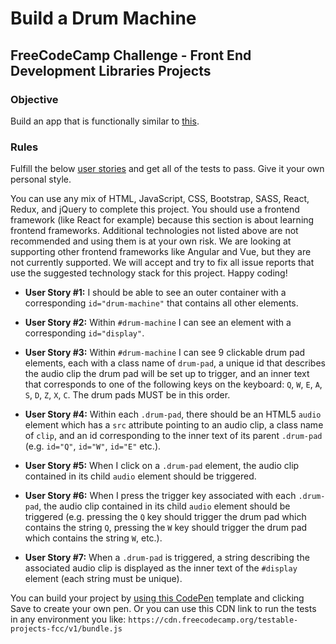 # Build a Drum Machine

## FreeCodeCamp Challenge - Front End Development Libraries Projects

### Objective

Build an app that is functionally similar to [this](https://codepen.io/freeCodeCamp/full/MJyNMd).

### Rules

Fulfill the below [user stories](https://en.wikipedia.org/wiki/User_story) and get all of the tests to pass. Give it your own personal style.

You can use any mix of HTML, JavaScript, CSS, Bootstrap, SASS, React, Redux, and jQuery to complete this project. You should use a frontend framework (like React for example) because this section is about learning frontend frameworks. Additional technologies not listed above are not recommended and using them is at your own risk. We are looking at supporting other frontend frameworks like Angular and Vue, but they are not currently supported. We will accept and try to fix all issue reports that use the suggested technology stack for this project. Happy coding!

- **User Story #1:** I should be able to see an outer container with a corresponding `id="drum-machine"` that contains all other elements.

- **User Story #2:** Within `#drum-machine` I can see an element with a corresponding `id="display"`.

- **User Story #3:** Within `#drum-machine` I can see 9 clickable drum pad elements, each with a class name of `drum-pad`, a unique id that describes the audio clip the drum pad will be set up to trigger, and an inner text that corresponds to one of the following keys on the keyboard: `Q`, `W`, `E`, `A`, `S`, `D`, `Z`, `X`, `C`. The drum pads MUST be in this order.

- **User Story #4:** Within each `.drum-pad`, there should be an HTML5 `audio` element which has a `src` attribute pointing to an audio clip, a class name of `clip`, and an id corresponding to the inner text of its parent `.drum-pad` (e.g. `id="Q"`, `id="W"`, `id="E"` etc.).

- **User Story #5:** When I click on a `.drum-pad` element, the audio clip contained in its child `audio` element should be triggered.

- **User Story #6:** When I press the trigger key associated with each `.drum-pad`, the audio clip contained in its child `audio` element should be triggered (e.g. pressing the `Q` key should trigger the drum pad which contains the string `Q`, pressing the `W` key should trigger the drum pad which contains the string `W`, etc.).

- **User Story #7:** When a `.drum-pad` is triggered, a string describing the associated audio clip is displayed as the inner text of the `#display` element (each string must be unique).

You can build your project by [using this CodePen](https://codepen.io/pen?template=MJjpwO) template and clicking Save to create your own pen. Or you can use this CDN link to run the tests in any environment you like: `https://cdn.freecodecamp.org/testable-projects-fcc/v1/bundle.js`
